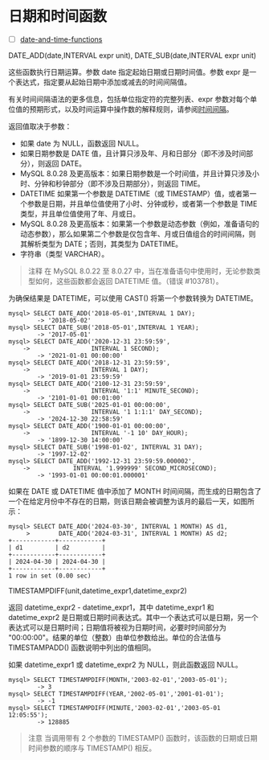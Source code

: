 # 日期和时间函数

- [ ] [date-and-time-functions](https://dev.mysql.com/doc/refman/8.0/en/date-and-time-functions.html)

DATE_ADD(date,INTERVAL expr unit), DATE_SUB(date,INTERVAL expr unit)

这些函数执行日期运算。参数 date 指定起始日期或日期时间值。参数 expr 是一个表达式，指定要从起始日期中添加或减去的时间间隔值。

有关时间间隔语法的更多信息，包括单位指定符的完整列表、expr 参数对每个单位值的预期形式，以及时间运算中操作数的解释规则，请参阅[时间间隔](https://dev.mysql.com/doc/refman/8.0/en/expressions.html#temporal-intervals)。

返回值取决于参数：

- 如果 date 为 NULL，函数返回 NULL。
- 如果日期参数是 DATE 值，且计算只涉及年、月和日部分（即不涉及时间部分），则返回 DATE。
- MySQL 8.0.28 及更高版本：如果日期参数是一个时间值，并且计算只涉及小时、分钟和秒钟部分（即不涉及日期部分），则返回 TIME。
- DATETIME 如果第一个参数是 DATETIME（或 TIMESTAMP）值，或者第一个参数是日期，并且单位值使用了小时、分钟或秒，或者第一个参数是 TIME 类型，并且单位值使用了年、月或日。
- MySQL 8.0.28 及更高版本：如果第一个参数是动态参数（例如，准备语句的动态参数），那么如果第二个参数是仅包含年、月或日值组合的时间间隔，则其解析类型为 DATE；否则，其类型为 DATETIME。
- 字符串（类型 VARCHAR）。

> 注释
  在 MySQL 8.0.22 至 8.0.27 中，当在准备语句中使用时，无论参数类型如何，这些函数都会返回 DATETIME 值。（错误 #103781）。

为确保结果是 DATETIME，可以使用 CAST() 将第一个参数转换为 DATETIME。

```log
mysql> SELECT DATE_ADD('2018-05-01',INTERVAL 1 DAY);
        -> '2018-05-02'
mysql> SELECT DATE_SUB('2018-05-01',INTERVAL 1 YEAR);
        -> '2017-05-01'
mysql> SELECT DATE_ADD('2020-12-31 23:59:59',
    ->                 INTERVAL 1 SECOND);
        -> '2021-01-01 00:00:00'
mysql> SELECT DATE_ADD('2018-12-31 23:59:59',
    ->                 INTERVAL 1 DAY);
        -> '2019-01-01 23:59:59'
mysql> SELECT DATE_ADD('2100-12-31 23:59:59',
    ->                 INTERVAL '1:1' MINUTE_SECOND);
        -> '2101-01-01 00:01:00'
mysql> SELECT DATE_SUB('2025-01-01 00:00:00',
    ->                 INTERVAL '1 1:1:1' DAY_SECOND);
        -> '2024-12-30 22:58:59'
mysql> SELECT DATE_ADD('1900-01-01 00:00:00',
    ->                 INTERVAL '-1 10' DAY_HOUR);
        -> '1899-12-30 14:00:00'
mysql> SELECT DATE_SUB('1998-01-02', INTERVAL 31 DAY);
        -> '1997-12-02'
mysql> SELECT DATE_ADD('1992-12-31 23:59:59.000002',
    ->            INTERVAL '1.999999' SECOND_MICROSECOND);
        -> '1993-01-01 00:00:01.000001'
```

如果在 DATE 或 DATETIME 值中添加了 MONTH 时间间隔，而生成的日期包含了一个在给定月份中不存在的日期，则该日期会被调整为该月的最后一天，如图所示：

```log
mysql> SELECT DATE_ADD('2024-03-30', INTERVAL 1 MONTH) AS d1, 
     >        DATE_ADD('2024-03-31', INTERVAL 1 MONTH) AS d2;
+------------+------------+
| d1         | d2         |
+------------+------------+
| 2024-04-30 | 2024-04-30 |
+------------+------------+
1 row in set (0.00 sec)
```

TIMESTAMPDIFF(unit,datetime_expr1,datetime_expr2)

返回 datetime_expr2 - datetime_expr1，其中 datetime_expr1 和 datetime_expr2 是日期或日期时间表达式。其中一个表达式可以是日期，另一个表达式可以是日期时间；日期值将被视为日期时间，必要时时间部分为 "00:00:00"。结果的单位（整数）由单位参数给出。单位的合法值与 TIMESTAMPADD() 函数说明中列出的值相同。

如果 datetime_expr1 或 datetime_expr2 为 NULL，则此函数返回 NULL。

```log
mysql> SELECT TIMESTAMPDIFF(MONTH,'2003-02-01','2003-05-01');
        -> 3
mysql> SELECT TIMESTAMPDIFF(YEAR,'2002-05-01','2001-01-01');
        -> -1
mysql> SELECT TIMESTAMPDIFF(MINUTE,'2003-02-01','2003-05-01 12:05:55');
        -> 128885
```

> 注意
  当调用带有 2 个参数的 TIMESTAMP() 函数时，该函数的日期或日期时间参数的顺序与 TIMESTAMP() 相反。
